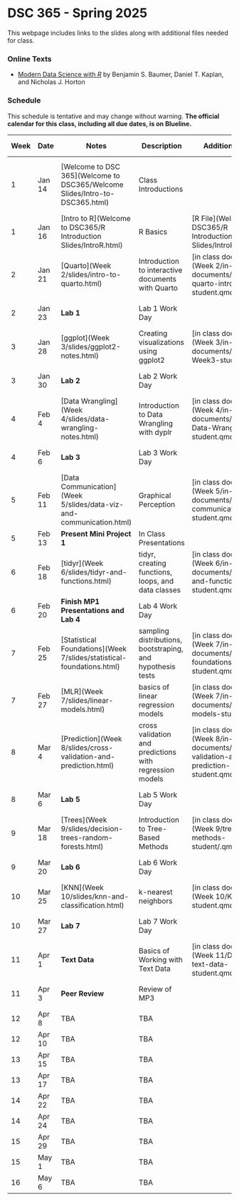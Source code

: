 # DSC 365 - Spring 2025

This webpage includes links to the slides along with additional files needed for class. 

### Online Texts

 * [Modern Data Science with *R*](https://mdsr-book.github.io/mdsr3e/01-intro.html) by Benjamin S. Baumer, Daniel T. Kaplan, and Nicholas J. Horton

### Schedule

This schedule is tentative and may change without warning. **The official calendar for this class, including all due dates, is on Blueline.**

Week | Date | Notes | Description | Additional Files | Homework Assigned
---- | ---- | ---- | --- | --- | ---
1 | Jan 14 | [Welcome to DSC 365](Welcome to DSC365/Welcome Slides/Intro-to-DSC365.html) | Class Introductions | | Download R and RStudio **by the start of next class**
1 | Jan 16 | [Intro to R](Welcome to DSC365/R Introduction Slides/IntroR.html) | R Basics |[R File](Welcome to DSC365/R Introduction Slides/IntroR.R) | 
2 | Jan 21 | [Quarto](Week 2/slides/intro-to-quarto.html) | Introduction to interactive documents with Quarto  |[in class document](Week 2/in-class-documents/DSC365-quarto-intro-student.qmd) | 
2 | Jan 23 | **Lab 1** | Lab 1 Work Day | | **Due** during week 3 in Blueline
3 | Jan 28 | [ggplot](Week 3/slides/ggplot2-notes.html) | Creating visualizations using ggplot2  |[in class document](Week 3/in-class-documents/DSC365-Week3-student.qmd) | 
3 | Jan 30 | **Lab 2** | Lab 2 Work Day | | **Due** during week 4 pm in Blueline
4 | Feb 4 | [Data Wrangling](Week 4/slides/data-wrangling-notes.html) | Introduction to Data Wrangling with dyplr  |[in class document](Week 4/in-class-documents/DSC365-Data-Wrangling-student.qmd) | 
4 | Feb 6 | **Lab 3** | Lab 3 Work Day | | **Due** during week 6 in Blueline
5 | Feb 11 | [Data Communication](Week 5/slides/data-viz-and-communication.html) | Graphical Perception |[in class document](Week 5/in-class-documents/data-communication-student.qmd) | 
5 | Feb 13 | **Present Mini Project 1** | In Class Presentations | | 
6 | Feb 18 | [tidyr](Week 6/slides/tidyr-and-functions.html) | tidyr, creating functions, loops, and data classes |[in class document](Week 6/in-class-documents/tidyr-and-functions-student.qmd) | 
6 | Feb 20 | **Finish MP1 Presentations and Lab 4** | Lab 4 Work Day | | **Due** during week 7 in Blueline
7 | Feb 25 | [Statistical Foundations](Week 7/slides/statistical-foundations.html) | sampling distributions, bootstraping, and hypothesis tests |[in class document](Week 7/in-class-documents/statistical-foundations-student.qmd) | 
7 | Feb 27 | [MLR](Week 7/slides/linear-models.html) | basics of linear regression models |[in class document](Week 7/in-class-documents/linear-models-student.qmd) | 
8 | Mar 4 | [Prediction](Week 8/slides/cross-validation-and-prediction.html) | cross validation and predictions with regression models |[in class document](Week 8/in-class-documents/cross-validation-and-prediction-student.qmd) | 
8 | Mar 6 | **Lab 5** | Lab 5 Work Day | | **Due** during week 9 in Blueline
9 | Mar 18 | [Trees](Week 9/slides/decision-trees-random-forests.html) | Introduction to Tree-Based Methods |[in class document](Week 9/tree-methods-student/.qmd) | 
9 | Mar 20 | **Lab 6** | Lab 6 Work Day | | **Due** during week 10 in Blueline
10 | Mar 25 | [KNN](Week 10/slides/knn-and-classification.html) | k-nearest neighbors |[in class document](Week 10/KNN-student.qmd) | 
10 | Mar 27 | **Lab 7** | Lab 7 Work Day | | **Due** during week 12 in Blueline
11 | Apr 1 | **Text Data** | Basics of Working with Text Data |[in class document](Week 11/DSC365-text-data-student.qmd) | 
11 | Apr 3 | **Peer Review** | Review of MP3 | | **Due** during week 12 in Blueline
12 | Apr 8 | TBA | TBA | | 
12 | Apr 10 | TBA | TBA | | 
13 | Apr 15 | TBA | TBA | | 
13 | Apr 17 | TBA | TBA | | 
14 | Apr 22 | TBA | TBA | | 
14 | Apr 24 | TBA | TBA | | 
15 | Apr 29 | TBA | TBA | | 
15 | May 1 | TBA | TBA | | 
16 | May 6 | TBA | TBA | | 



